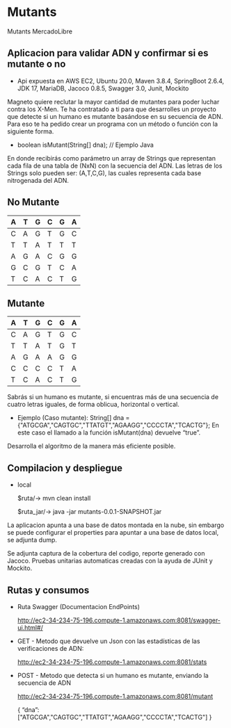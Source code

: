 # Mutants

Mutants MercadoLibre

## Aplicacion para validar ADN y confirmar si es mutante o no

- Api expuesta en AWS EC2, Ubuntu 20.0, Maven 3.8.4, SpringBoot 2.6.4, JDK 17, MariaDB, Jacoco 0.8.5, Swagger 3.0, Junit, Mockito

Magneto quiere reclutar la mayor cantidad de mutantes para poder luchar
contra los X-Men.
Te ha contratado a ti para que desarrolles un proyecto que detecte si un
humano es mutante basándose en su secuencia de ADN.
Para eso te ha pedido crear un programa con un método o función con la siguiente forma.

- boolean isMutant(String[] dna); // Ejemplo Java

En donde recibirás como parámetro un array de Strings que representan cada fila de una tabla
de (NxN) con la secuencia del ADN. Las letras de los Strings solo pueden ser: (A,T,C,G), las
cuales representa cada base nitrogenada del ADN.

## No Mutante

| A   | T   | G   | C   | G   | A   |
| --- | --- | --- | --- | --- | --- |
| C   | A   | G   | T   | G   | C   |
| T   | T   | A   | T   | T   | T   |
| A   | G   | A   | C   | G   | G   |
| G   | C   | G   | T   | C   | A   |
| T   | C   | A   | C   | T   | G   |

## Mutante

| A   | T   | G   | C   | G   | A   |
| --- | --- | --- | --- | --- | --- |
| C   | A   | G   | T   | G   | C   |
| T   | T   | A   | T   | G   | T   |
| A   | G   | A   | A   | G   | G   |
| C   | C   | C   | C   | T   | A   |
| T   | C   | A   | C   | T   | G   |

Sabrás si un humano es mutante, si encuentras más de una secuencia de cuatro letras iguales​, de forma oblicua, horizontal o vertical.

- Ejemplo (Caso mutante):
  String[] dna = {"ATGCGA","CAGTGC","TTATGT","AGAAGG","CCCCTA","TCACTG"};
  En este caso el llamado a la función isMutant(dna) devuelve “true”.

Desarrolla el algoritmo de la manera más eficiente posible.

## Compilacion y despliegue

- local
  
  $ruta/-> mvn clean install
  
  $ruta_jar/-> java -jar mutants-0.0.1-SNAPSHOT.jar

La aplicacion apunta a una base de datos montada en la nube, sin embargo se puede configurar el properties para apuntar a una base de datos local, se adjunta dump.

Se adjunta captura de la cobertura del codigo, reporte generado con Jacoco.
Pruebas unitarias automaticas creadas con la ayuda de JUnit y Mockito.

## Rutas y consumos

- Ruta Swagger (Documentacion EndPoints)
  
  http://ec2-34-234-75-196.compute-1.amazonaws.com:8081/swagger-ui.html#/

- GET - Metodo que devuelve un Json con las estadísticas de las verificaciones de ADN:
  
  http://ec2-34-234-75-196.compute-1.amazonaws.com:8081/stats

- POST - Metodo que detecta si un humano es mutante, enviando la secuencia de ADN
  
  http://ec2-34-234-75-196.compute-1.amazonaws.com:8081/mutant
  
  {
  “dna”:["ATGCGA","CAGTGC","TTATGT","AGAAGG","CCCCTA","TCACTG"]
  }
